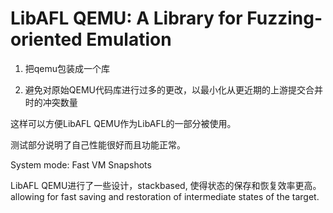 # LibAFL QEMU: A Library for Fuzzing-oriented Emulation

1. 把qemu包装成一个库

2. 避免对原始QEMU代码库进行过多的更改，以最小化从更近期的上游提交合并时的冲突数量

这样可以方便LibAFL QEMU作为LibAFL的一部分被使用。

测试部分说明了自己性能很好而且功能正常。

System mode: Fast VM Snapshots

LibAFL QEMU进行了一些设计，stackbased, 使得状态的保存和恢复效率更高。allowing for fast saving and restoration of intermediate states of the target.

